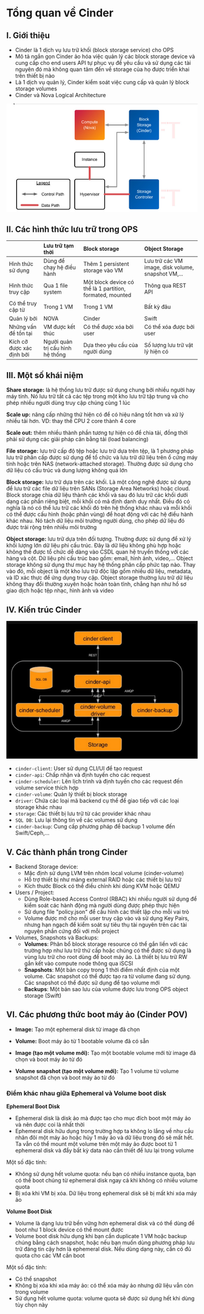 # Tổng quan về Cinder

## I. Giới thiệu

- Cinder là 1 dịch vụ lưu trữ khối (block storage service) cho OPS
- Mô tả ngắn gọn Cinder ảo hóa việc quản lý các block storage device và cung cấp cho end users API tự phục vụ để yêu cầu và sử dụng các tài nguyên đó mà không quan tâm đến về storage của họ được triển khai trên thiết bị nào
- Là 1 dịch vụ quản lý, Cinder kiểm soát việc cung cấp và quản lý block storage volumes
- Cinder và Nova Logical Architecture

![](./images/OPS5_1.jpg)

## II. Các hình thức lưu trữ trong OPS

||Lưu trữ tạm thời|Block storage|Object Storage|
|:-|:-|:-|:-|
|Hình thức sử dụng|Dùng để chạy hệ điều hành|Thêm 1 persistent storage vào VM|Lưu trữ các VM image, disk volume, snapshot VM,...|
|Hình thức truy cập|Qua 1 file system|Một block device có thể là 1 partition, formated, mounted|Thông qua REST API|
|Có thể truy cập từ|Trong 1 VM|Trong 1 VM|Bất kỳ đâu|
|Quản lý bởi|NOVA|Cinder|Swift|
|Những vấn đề tồn tại|VM được kết thúc|Có thể được xóa bởi user|Có thể xóa được bởi user|
|Kích cỡ được xác định bởi|Người quản trị cấu hình hệ thống|Dựa theo yêu cầu của người dùng|Số lượng lưu trữ vật lý hiện có|

## III. Một số khái niệm

**Share storage:** là hệ thống lưu trữ được sử dụng chung bởi nhiều người hay máy tính. Nó lưu trữ tất cả các tệp trong một kho lưu trữ tập trung và cho phép nhiều người dùng truy cập chúng cùng 1 lúc

**Scale up:** nâng cấp những thứ hiện có để có hiệu năng tốt hơn và xử lý nhiều tải hơn. VD: thay thế CPU 2 core thành 4 core

**Scale out:** thêm nhiều thành phần tương tự hiện có để chia tải, đồng thời phải sử dụng các giải pháp cân bằng tải (load balancing)

**File storage:** lưu trữ cấp độ tệp hoặc lưu trữ dựa trên tệp, là 1 phương pháp lưu trữ phân cấp được sử dụng để tổ chức và lưu trữ dữ liệu trên ổ cứng máy tính hoặc trên NAS (network-attached storage). Thường được sử dụng cho dữ liệu có cấu trúc và dung lượng không quá lớn

**Block storage:** lưu trữ dựa trên các khối. Là một công nghệ được sử dụng để lưu trữ các file dữ liệu trên SANs (Storage Area Networks) hoặc cloud. Block storage chia dữ liệu thành các khối và sau đó lưu trữ các khối dưới dạng các phần riêng biệt, mỗi khối có mã định danh duy nhất. Điều đó có nghĩa là nó có thể lưu trữ các khối đó trên hệ thống khác nhau và mỗi khối có thể được cấu hình (hoặc phân vùng) để hoạt động với các hệ điều hành khác nhau. Nó tách dữ liệu môi trường người dùng, cho phép dữ liệu đó được trải rộng trên nhiều môi trường

**Object storage:** lưu trữ dựa trên đối tượng. Thường được sử dụng để xử lý khối lượng lớn dữ liệu phi cấu trúc. Đây là dữ liệu không phù hợp hoặc không thể được tổ chức dễ dàng vào CSDL quan hệ truyền thống với các hàng và cột. Dữ liệu phi cấu trúc bao gồm: email, hình ảnh, video,... Object storage không sử dụng thư mục hay hệ thống phân cấp phức tạp nào. Thay vào đó, mỗi object là một kho lưu trữ độc lập gồm nhiều dữ liệu, metadata, và ID xác thực để ứng dụng truy cập. Object storage thường lưu trữ dữ liệu không thay đổi thường xuyên hoặc hoàn toàn tĩnh, chẳng hạn như hồ sơ giao dịch hoặc tệp nhạc, hình ảnh và video

## IV. Kiến trúc Cinder

![](./images/OPS5_2.jpg)

- ```cinder-client```: User sử dụng CLI/UI để tạo request
- ```cinder-api```: Chấp nhận và định tuyến cho các request
- ```cinder-scheduler```: Lên lịch trình và định tuyến cho các request đến volume service thích hợp
- ```cinder-volume```: Quản lý thiết bị block storage
- ```driver```: Chứa các loại mã backend cụ thể để giao tiếp với các loại storage khác nhau
- ```storage```: Các thiết bị lưu trữ từ các provider khác nhau
- ```SQL DB```: Lưu lại thông tin về các volumes sử dụng
- ```cinder-backup```: Cung cấp phương pháp để backup 1 volume đến Swift/Ceph,...

## V. Các thành phần trong Cinder

- Backend Storage device:
  - Mặc định sử dụng LVM trên nhóm local volume (cinder-volume)
  - Hỗ trợ thiết bị như mảng external RAID hoặc các thiết bị lưu trữ
  - Kích thước Block có thể điều chỉnh khi dùng KVM hoặc QEMU
- Users / Project:
  - Dùng Role-based Access Control (RBAC) khi nhiều người sử dụng để kiểm soát các hành động mà người dùng được phép thực hiện
  - Sử dụng file "policy.json" để cấu hình các thiết lập cho mỗi vai trò
  - Volume được mở cho mỗi user truy cập vào và sử dụng Key Pairs, nhưng hạn ngạch để kiểm soát sự tiêu thụ tài nguyên trên các tài nguyên phần cứng đối với mỗi project
- Volumes, Snapshots và Backups:
  - **Volumes**: Phân bổ block storage resource có thể gắn liền với các trường hợp như lưu trữ thứ cấp hoặc chúng có thể được sử dụng là vùng lưu trữ cho root dùng để boot máy ảo. Là thiết bị lưu trữ RW gắn kết vào compute node thông qua iSCSI
  - **Snapshots**: Một bản copy trong 1 thời điểm nhất định của một volume. Các snapshot có thể được tạo ra từ volume đang sử dụng. Các snapshot có thể được sử dụng để tạo volume mới
  - **Backups**: Một bản sao lưu của volume được lưu trong OPS object storage (Swift)

## VI. Các phương thức boot máy ảo (Cinder POV)

- **Image:** Tạo một ephemeral disk từ image đã chọn

- **Volume:** Boot máy ảo từ 1 bootable volume đã có sẵn

- **Image (tạo một volume mới):** Tạo một bootable volume mới từ image đã chọn và boot máy ảo từ đó

- **Volume snapshot (tạo một volume mới):** Tạo 1 volume từ volume snapshot đã chọn và boot máy ảo từ đó

### Điểm khác nhau giữa Ephemeral và Volume boot disk

**Ephemeral Boot Disk**
- Ephemeral disk là disk ảo mà được tạo cho mục đích boot một máy ảo và nên được coi là nhất thời
- Ephemeral disk hữu dụng trong trường hợp ta không lo lắng về nhu cầu nhân đôi một máy ảo hoặc hủy 1 máy ảo và dữ liệu trong đó sẽ mất hết. Ta vẫn có thể mount một volume trên một máy ảo được boot từ 1 ephemeral disk và đẩy bất kỳ data nào cần thiết để lưu lại trong volume

Một số đặc tính:
- Không sử dụng hết volume quota: nếu bạn có nhiều instance quota, bạn có thể boot chúng từ ephemeral disk ngay cả khi không có nhiều volume quota
- Bị xóa khi VM bị xóa. Dữ liệu trong ephemeral disk sẽ bị mất khi xóa máy ảo

**Volume Boot Disk**
- Volume là dạng lưu trữ bền vững hơn ephemeral disk và có thể dùng để boot như 1 block device có thể mount được
- Volume boot disk hữu dụng khi bạn cần duplicate 1 VM hoặc backup chúng bằng cách snapshot, hoặc nếu bạn muốn dùng phương pháp lưu trữ đáng tin cậy hơn là ephemeral disk. Nếu dùng dạng này, cần có đủ quota cho các VM cần boot

Một số đặc tính:
- Có thể snapshot
- Không bị xóa khi xóa máy ảo: có thể xóa máy ảo nhưng dữ liệu vẫn còn trong volume
- Sử dụng hết volume quota: volume quota sẽ được sử dụng hết khi dùng tùy chọn này